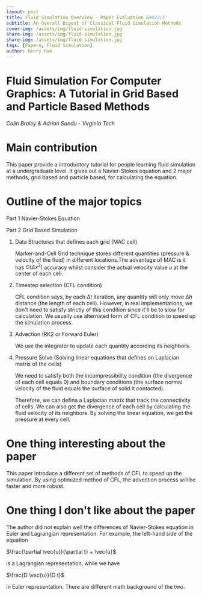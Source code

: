 ```yaml
---
layout: post
title: Fluid Simulation Overview - Paper Evaluation &#x23;1
subtitle: An Overall Digest of Classical Fluid Simulation Methods
cover-img: /assets/img/fluid-simulation.jpg
share-img: /assets/img/fluid-simulation.jpg
share-img: /assets/img/fluid-simulation.jpg
tags: [Papers, Fluid Simulation]
author: Henry Han
---
```


# Fluid Simulation For Computer Graphics: A Tutorial in Grid Based and Particle Based Methods

*Colin Braley & Adrian Sandu - Virginia Tech*

# Main contribution

This paper provide a introductory tutorial for people learning fluid simulation at a undergraduate level. It gives out a Navier-Stokes equation and 2 major methods, grid based and particle based, for calculating the equation.

# Outline of the major topics

Part 1 Navier-Stokes Equation

Part 2 Grid Based Simulation

1. Data Structures that defines each grid (MAC cell)
   
   Marker-and-Cell Grid technique stores different quantities (pressure & velocity of the fluid) in different locations.The advantage of MAC is it has $O(\Delta x^2)$ accuracy whilst consider the actual velocity value $u$ at the center of each cell. 

2. Timestep selection (CFL condition)
   
   CFL condition says, by each $\Delta t$ iteration, any quantity will only move $\Delta h$ distance (the length of each cell). However, in real implementations, we don't need to satisfy strictly of this condition since it'll be to slow for calculation. We usually use alternated form of CFL condition to speed up the simulation process. 

3. Advection (RK2 or Forward Euler)
   
   We use the integrator to update each quantity according its neighbors.

4. Pressure Solve (Solving linear equations that defines on Laplacian matrix of the cells)
   
   We need to satisfy both the incompressibility condition (the divergence of each cell equals 0) and boundary conditions (the surface normal velocity of the fluid equals the surface of solid it contacted).
   
   Therefore, we can defina a Laplacian matrix that track the connectivity of cells. We can also get the divergence of each cell by calculating the fluid velocity of its neighbors. By solving the linear equation, we get the pressure at every cell. 

# One thing interesting about the paper

This paper introduce a different set of methods of CFL to speed up the simulation. By using optimized method of CFL, the advection process will be faster and more robust.

# One thing I don't like about the paper

The author did not explain well the differences of Navier-Stokes equation in Euler and Lagrangian representation. For example, the left-hand side of the equation 

$\frac{\partial \vec{u}}{\partial t} + \vec{u}$ 

is a Lagrangian representation, while we have 

$\frac{D \vec{u}}{D t}$ 

in Euler representation. There are different math background of the two.

